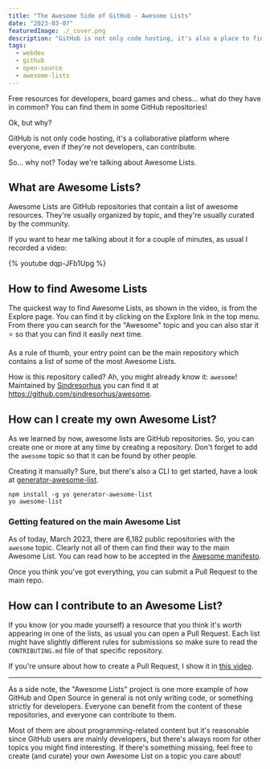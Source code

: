 ```yaml
---
title: "The Awesome Side of GitHub - Awesome Lists"
date: "2023-03-07"
featuredImage: ./_cover.png
description: "GitHub is not only code hosting, it's also a place to find and share awesome resources."
tags:
  - webdev
  - github
  - open-source
  - awesome-lists
---
```


Free resources for developers, board games and chess... what do they have in common? You can find them in some GitHub repositories!

Ok, but why?

GitHub is not only code hosting, it's a collaborative platform where everyone, even if they're not developers, can contribute.

So... why not? Today we're talking about Awesome Lists.

## What are Awesome Lists?

Awesome Lists are GitHub repositories that contain a list of awesome resources. They're usually organized by topic, and they're usually curated by the community.

If you want to hear me talking about it for a couple of minutes, as usual I recorded a video:

{% youtube dqp-JFb1Upg %}

## How to find Awesome Lists

The quickest way to find Awesome Lists, as shown in the video, is from the Explore page. You can find it by clicking on the Explore link in the top menu. From there you can search for the "Awesome" topic and you can also star it ⭐️ so that you can find it easily next time.

As a rule of thumb, your entry point can be the main repository which contains a list of some of the most Awesome Lists.

How is this repository called? Ah, you might already know it: `awesome`! Maintained by [Sindresorhus](https://github.com/sindresorhus) you can find it at https://github.com/sindresorhus/awesome.

## How can I create my own Awesome List?

As we learned by now, awesome lists are GitHub repositories. So, you can create one or more at any time by creating a repository. Don't forget to add the `awesome` topic so that it can be found by other people.

Creating it manually? Sure, but there's also a CLI to get started, have a look at [generator-awesome-list](https://github.com/dar5hak/generator-awesome-list).

```
npm install -g yo generator-awesome-list
yo awesome-list
```

### Getting featured on the main Awesome List

As of today, March 2023, there are 6,182 public repositories with the `awesome` topic. Clearly not all of them can find their way to the main Awesome List. You can read how to be accepted in the [Awesome manifesto](https://github.com/sindresorhus/awesome/blob/main/awesome.md).

Once you think you've got everything, you can submit a Pull Request to the main repo.

## How can I contribute to an Awesome List?

If you know (or you made yourself) a resource that you think it's worth appearing in one of the lists, as usual you can open a Pull Request. Each list might have slightly different rules for submissions so make sure to read the `CONTRIBUTING.md` file of that specific repository.

If you're unsure about how to create a Pull Request, I show it in [this video](https://youtu.be/8x6V5IOuXog).

---

As a side note, the "Awesome Lists" project is one more example of how GitHub and Open Source in general is not only writing code, or something strictly for developers. Everyone can benefit from the content of these repositories, and everyone can contribute to them.

Most of them are about programming-related content but it's reasonable since GitHub users are mainly developers, but there's always room for other topics you might find interesting. If there's something missing, feel free to create (and curate) your own Awesome List on a topic you care about!
